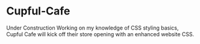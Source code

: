# Cupful-Cafe
Under Construction
Working on my knowledge of CSS styling basics, 
Cupful Cafe will kick off their store opening with an enhanced website CSS.
